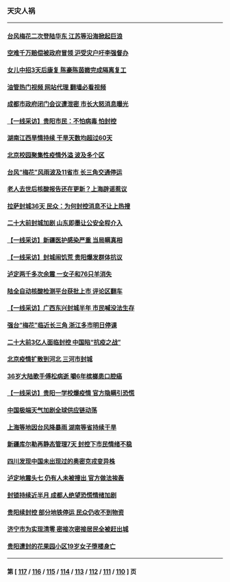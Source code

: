 ### 天灾人祸
---
#### [台风梅花二次登陆华东 江苏等沿海掀起巨浪](../../pages/ncid280/n13825356.md?09151645) 
#### [空难千万赔偿被政府冒领 沪受灾户吁李强督办](../../pages/ncid280/n13824933.md?09151645) 
#### [女儿中招3天后康复 陈豪陈茵媺完成隔离复工](../../pages/ncid280/n13825212.md?09151645) 
#### [油管热门视频 网站代理 翻墙必看视频](http://209.222.30.114:81/youtube.html?09151645)
#### [成都市政府闭门会议遭泄密 市长大怒消息曝光](../../pages/ncid280/n13825158.md?09151645) 
#### [【一线采访】贵阳市民：不怕病毒 怕封控](../../pages/ncid280/n13824806.md?09151645) 
#### [湖南江西旱情持续 干旱天数均超过60天](../../pages/ncid280/n13824875.md?09151645) 
#### [北京校园聚集性疫情外溢 波及多个区](../../pages/ncid280/n13824535.md?09151645) 
#### [台风“梅花”风雨波及11省市 长三角交通停运](../../pages/ncid280/n13824511.md?09151645) 
#### [老人去世后核酸报告还在更新？上海辟谣惹议](../../pages/ncid280/n13824106.md?09151645) 
#### [拉萨封城36天 民众：为何封控消息不让上热搜](../../pages/ncid280/n13824404.md?09151645) 
#### [二十大前封城加剧 山东即墨让公安全程介入](../../pages/ncid280/n13824364.md?09151645) 
#### [【一线采访】新疆医护感染严重 当局瞒真相](../../pages/ncid280/n13823954.md?09151645) 
#### [【一线采访】封城闹饥荒 贵阳爆发群体抗议](../../pages/ncid280/n13824007.md?09151645) 
#### [泸定两千多次余震 一女子和76只羊消失](../../pages/ncid280/n13824005.md?09151645) 
#### [陆全自动核酸检测平台获批上市 评论区翻车](../../pages/ncid280/n13823962.md?09151645) 
#### [【一线采访】广西东兴封城半年 市民喊没法生存](../../pages/ncid280/n13823902.md?09151645) 
#### [强台“梅花”临近长三角 浙江多市明日停课](../../pages/ncid280/n13823686.md?09151645) 
#### [二十大前3亿人面临封控 中国陷“抗疫之战”](../../pages/ncid280/n13823735.md?09151645) 
#### [北京疫情扩散到河北 三河市封城](../../pages/ncid280/n13823641.md?09151645) 
#### [36岁大陆歌手傅松病逝 嚼6年槟榔患口腔癌](../../pages/ncid280/n13823547.md?09151645) 
#### [【一线采访】贵阳一学校爆疫情 官方隐瞒引恐慌](../../pages/ncid280/n13823203.md?09151645) 
#### [中国极端天气加剧全球供应链动荡](../../pages/ncid280/n13823381.md?09151645) 
#### [上海等地因台风降暴雨 湖南等省持续干旱](../../pages/ncid280/n13823148.md?09151645) 
#### [新疆库尔勒再静态管理7天 封控下市民情绪不稳](../../pages/ncid280/n13823198.md?09151645) 
#### [四川发现中国未出现过的奥密克戎变异株](../../pages/ncid280/n13823062.md?09151645) 
#### [泸定地震头七 仍有人未被搜出 官方做法挨轰](../../pages/ncid280/n13822968.md?09151645) 
#### [封锁持续近半月 成都人绝望恐慌情绪加剧](../../pages/ncid280/n13823022.md?09151645) 
#### [贵阳续封控 部分地铁停运 民众仍收不到物资](../../pages/ncid280/n13822917.md?09151645) 
#### [济宁市为实现清零 密接次密接居民全被赶出城](../../pages/ncid280/n13822740.md?09151645) 
#### [贵阳遭封的花果园小区19岁女子堕楼身亡](../../pages/ncid280/n13822482.md?09151645) 

---
#### 第 [ [117](./117.md?09151645) / [116](./116.md?09151645) / [115](./115.md?09151645) / [114](./114.md?09151645) / [113](./113.md?09151645) / [112](./112.md?09151645) / [111](./111.md?09151645) / [110](./110.md?09151645) ] 页

